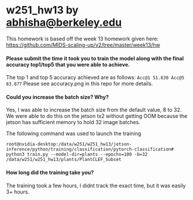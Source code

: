# w251_hw13 by abhisha@berkeley.edu

This homework is based off the week 13 homework given here: https://github.com/MIDS-scaling-up/v2/tree/master/week13/hw

#### Please submit the time it took you to train the model along with the final accuracy top1/top5 that you were able to achieve. 
The top 1 and top 5 accuracy achieved are as follows:
```Acc@1 51.630 Acc@5 83.877```
Please see accuracy.png in this repo for more details.

#### Could you increase the batch size? Why? 
Yes, I was able to increase the batch size from the default value, 8 to 32. We were able to do this on the jetson tx2 without getting OOM because the jetson has sufficient memory to hold 32 image batches.

The following command was used to launch the training
```
root@nvidia-desktop:/data/w251/w251_hw13/jetson-inference/python/training/classification/pytorch-classification# python3 train.py --model-dir=plants --epochs=100 -b=32 /data/w251/w251_hw13/plants/PlantCLEF_Subset
```

#### How long did the training take you? 
The training took a few hours, I didnt track the exact time, but it was easily 3+ hours.
